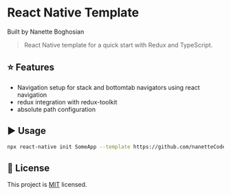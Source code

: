 # React Native Template

Built by Nanette Boghosian

> React Native template for a quick start with Redux and TypeScript.

## :star: Features

- Navigation setup for stack and bottomtab navigators using react navigation
- redux integration with redux-toolkit
- absolute path configuration

## :arrow_forward: Usage

```sh
npx react-native init SomeApp --template https://github.com/nanetteCodes/rnTemplate.git
```

## :bookmark: License

This project is [MIT](LICENSE) licensed.
